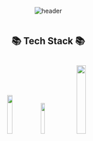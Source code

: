 <div align="center">
 
<!-- header -->
![header](https://capsule-render.vercel.app/api?type=cylinder&color=000000&text=Lyunhyeok&font&fontColor=FFFFFF&fontSize=40&animation=blinking)
<br/>
<br/>
 
<!-- body -->

<!-- Tech Stack -->
## :books: Tech Stack :books:
<br/>
<img src="https://img.shields.io/badge/HTML5-E34F26?style=flat-square&logo=html5&logoColor=white" width=15% height=15% /> <img src="https://img.shields.io/badge/CSS3-1572B6?style=flat-square&logo=html5&logoColor=white" width=13.4% height=13.4% /> <img src="https://img.shields.io/badge/JavaScript-F7DF1E?style=flat-square&logo=html5&logoColor=white" width=20% height=20% />
  
</div>

